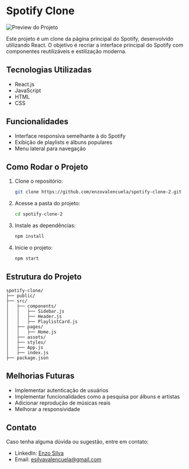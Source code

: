 # Spotify Clone

![Preview do Projeto](https://1drv.ms/i/c/10827a64be25b620/EYRlaBiWVG9NvR361Hq4Fy8BgMTEz0YY2E_llppVz18Tsg)

Este projeto é um clone da página principal do Spotify, desenvolvido utilizando React. O objetivo é recriar a interface principal do Spotify com componentes reutilizáveis e estilização moderna.

## Tecnologias Utilizadas

- React.js
- JavaScript
- HTML
- CSS

## Funcionalidades

- Interface responsiva semelhante à do Spotify
- Exibição de playlists e álbuns populares
- Menu lateral para navegação

## Como Rodar o Projeto

1. Clone o repositório:
   ```sh
   git clone https://github.com/enzovalencuela/spotify-clone-2.git
   ```
2. Acesse a pasta do projeto:
   ```sh
   cd spotify-clone-2
   ```
3. Instale as dependências:
   ```sh
   npm install
   ```
4. Inicie o projeto:
   ```sh
   npm start
   ```

## Estrutura do Projeto

```
spotify-clone/
├── public/
├── src/
│   ├── components/
│   │   ├── Sidebar.js
│   │   ├── Header.js
│   │   ├── PlaylistCard.js
│   ├── pages/
│   │   ├── Home.js
│   ├── assets/
│   ├── styles/
│   ├── App.js
│   ├── index.js
├── package.json
```

## Melhorias Futuras

- Implementar autenticação de usuários
- Implementar funcionalidades como a pesquisa por álbuns e artistas
- Adicionar reprodução de músicas reais
- Melhorar a responsividade

## Contato

Caso tenha alguma dúvida ou sugestão, entre em contato:
- LinkedIn: [Enzo Silva](https://www.linkedin.com/in/enzo-silva10/)
- Email: esilvavalencuela@gmail.com
